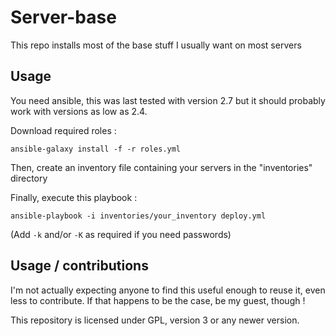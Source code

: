 # Server-base

This repo installs most of the base stuff I usually want on most servers


## Usage

You need ansible, this was last tested with version 2.7 but it should probably work with versions as low as 2.4.

Download required roles :
```
ansible-galaxy install -f -r roles.yml
```

Then, create an inventory file containing your servers in the "inventories" directory

Finally, execute this playbook :
```
ansible-playbook -i inventories/your_inventory deploy.yml
```
(Add `-k` and/or `-K` as required if you need passwords)

## Usage / contributions

I'm not actually expecting anyone to find this useful enough to reuse it, even less to contribute.
If that happens to be the case, be my guest, though !

This repository is licensed under GPL, version 3 or any newer version.
